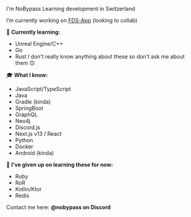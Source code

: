 I'm NoBypass
Learning development in Switzerland

I’m currently working on [FDS-App](https://github.com/NoBypass/fds) (looking to collab)

🏫 **Currently learning:**
- Unreal Engine/C++
- Go
- Rust
I don't really know anything about these so don't ask me about them 🙃

🎓 **What I know:**
- JavaScript/TypeScript
- Java
- Gradle (kinda)
- SpringBoot
- GraphQL
- Neo4j
- Discord.js
- Next.js v13 / React
- Python
- Docker
- Android (kinda)

🫠 **I've given up on learning these for now:**
- Ruby
- RoR
- Kotlin/Ktor
- Redis

Contact me here: **@nobypass on Discord**
